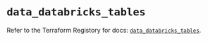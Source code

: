 # `data_databricks_tables`

Refer to the Terraform Registory for docs: [`data_databricks_tables`](https://registry.terraform.io/providers/databricks/databricks/1.31.0/docs/data-sources/tables).
